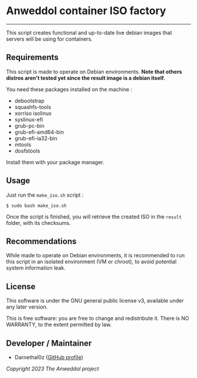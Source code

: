 # Anweddol container ISO factory
---

This script creates functional and up-to-date live debian images that servers will be using for containers.

## Requirements

This script is made to operate on Debian environments.
**Note that others distros aren't tested yet since the result image is a debian itself.**

You need these packages installed on the machine : 

 - debootstrap 
 - squashfs-tools 
 - xorriso isolinux 
 - syslinux-efi 
 - grub-pc-bin 
 - grub-efi-amd64-bin 
 - grub-efi-ia32-bin 
 - mtools 
 - dosfstools

Install them with your package manager.

## Usage

Just run the `make_iso.sh` script : 

```
$ sudo bash make_iso.sh
```

Once the script is finished, you will retrieve the created ISO in the `result` folder, with its checksums.

## Recommendations

While made to operate on Debian environments, it is recommended to run this script in an isolated environment (VM or chroot), to avoid potential system information leak.

## License

This software is under the GNU general public license v3, available under any later version.

This is free software: you are free to change and redistribute it. There is NO WARRANTY, to the extent permitted by law.

## Developer / Maintainer

- Darnethal0z ([GitHub profile](https://github.com/Darnethal0z))

*Copyright 2023 The Anweddol project*